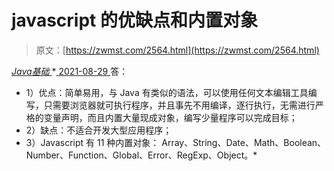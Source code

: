 <!--yml
category: 未分类
date: 0001-01-01 00:00:00
-->

# javascript 的优缺点和内置对象

> 原文：[https://zwmst.com/2564.html](https://zwmst.com/2564.html)

   [ *Java基础* ](https://zwmst.com/java%e5%9f%ba%e7%a1%80)*[ <time datetime="2021-08-29T11:04:47+08:00"> 2021-08-29 </time> ](https://zwmst.com/2564.html)  答：

*   1）优点：简单易用，与 Java 有类似的语法，可以使用任何文本编辑工具编写，只需要浏览器就可执行程序，并且事先不用编译，逐行执行，无需进行严格的变量声明，而且内置大量现成对象，编写少量程序可以完成目标；
*   2）缺点：不适合开发大型应用程序；
*   3）Javascript 有 11 种内置对象：
    Array、String、Date、Math、Boolean、Number、Function、Global、Error、RegExp、Object。*